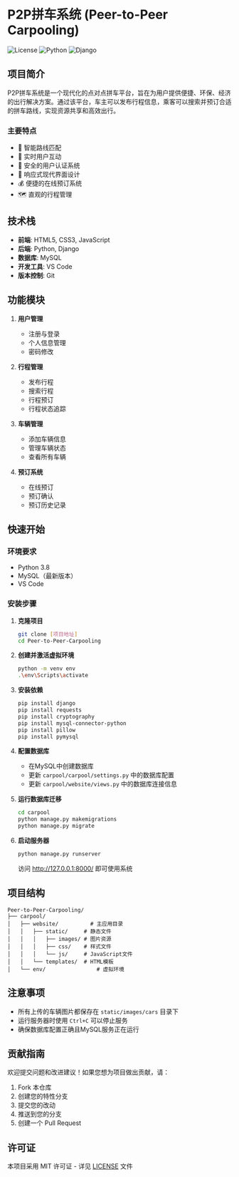 # P2P拼车系统 (Peer-to-Peer Carpooling)

![License](https://img.shields.io/badge/license-MIT-blue.svg)
![Python](https://img.shields.io/badge/Python-3.8-green.svg)
![Django](https://img.shields.io/badge/Django-latest-green.svg)

## 项目简介

P2P拼车系统是一个现代化的点对点拼车平台，旨在为用户提供便捷、环保、经济的出行解决方案。通过该平台，车主可以发布行程信息，乘客可以搜索并预订合适的拼车路线，实现资源共享和高效出行。

### 主要特点

- 🚗 智能路线匹配
- 👥 实时用户互动
- 🔐 安全的用户认证系统
- 📱 响应式现代界面设计
- 💰 便捷的在线预订系统
- 🗺️ 直观的行程管理

## 技术栈

- **前端**: HTML5, CSS3, JavaScript
- **后端**: Python, Django
- **数据库**: MySQL
- **开发工具**: VS Code
- **版本控制**: Git

## 功能模块

1. **用户管理**
   - 注册与登录
   - 个人信息管理
   - 密码修改

2. **行程管理**
   - 发布行程
   - 搜索行程
   - 行程预订
   - 行程状态追踪

3. **车辆管理**
   - 添加车辆信息
   - 管理车辆状态
   - 查看所有车辆

4. **预订系统**
   - 在线预订
   - 预订确认
   - 预订历史记录

## 快速开始

### 环境要求

- Python 3.8
- MySQL（最新版本）
- VS Code

### 安装步骤

1. **克隆项目**
   ```bash
   git clone [项目地址]
   cd Peer-to-Peer-Carpooling
   ```

2. **创建并激活虚拟环境**
   ```bash
   python -m venv env
   .\env\Scripts\activate
   ```

3. **安装依赖**
   ```bash
   pip install django
   pip install requests
   pip install cryptography
   pip install mysql-connector-python
   pip install pillow
   pip install pymysql
   ```

4. **配置数据库**
   - 在MySQL中创建数据库
   - 更新 `carpool/carpool/settings.py` 中的数据库配置
   - 更新 `carpool/website/views.py` 中的数据库连接信息

5. **运行数据库迁移**
   ```bash
   cd carpool
   python manage.py makemigrations
   python manage.py migrate
   ```

6. **启动服务器**
   ```bash
   python manage.py runserver
   ```
   访问 http://127.0.0.1:8000/ 即可使用系统

## 项目结构

```
Peer-to-Peer-Carpooling/
├── carpool/
│   ├── website/          # 主应用目录
│   │   ├── static/     # 静态文件
│   │   │   ├── images/ # 图片资源
│   │   │   ├── css/    # 样式文件
│   │   │   └── js/     # JavaScript文件
│   │   └── templates/  # HTML模板
│   └── env/                # 虚拟环境
```

## 注意事项

- 所有上传的车辆图片都保存在 `static/images/cars` 目录下
- 运行服务器时使用 `Ctrl+C` 可以停止服务
- 确保数据库配置正确且MySQL服务正在运行

## 贡献指南

欢迎提交问题和改进建议！如果您想为项目做出贡献，请：

1. Fork 本仓库
2. 创建您的特性分支
3. 提交您的改动
4. 推送到您的分支
5. 创建一个 Pull Request

## 许可证

本项目采用 MIT 许可证 - 详见 [LICENSE](LICENSE) 文件
